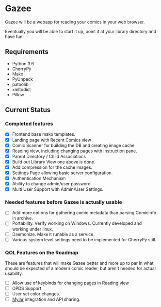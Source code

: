 # Gazee

Gazee will be a webapp for reading your comics in your web browser.

Eventually you will be able to start it up, point it at your library directory and have fun!

## Requirements
* Python 3.6
* CherryPy
* Mako
* PyUnpack
* patoolib
* xmltodict
* Pillow

## Current Status

### Completed features

- [x] Frontend base mako templates.
- [x] Landing page with Recent Comics view
- [x] Comic Scanner for building the DB and creating image cache
- [x] Reading view, including changing pages with instruction pane.
- [x] Parent Directory / Child Associations
- [x] Build out Library View one above is done.
- [x] Add compression for the cache images.
- [x] Settings Page allowing basic server configuration.
- [x] Authentication Mechanism
- [x] Ability to change admin/user password.
- [x] Multi User Support with Admin/User Settings. 

### Needed features before Gazee is actually usable

- [ ] Add more options for gathering comic metadata than parsing ComicInfo in archive.
- [ ] Portability. Verify working on Windows. Currently developed and working under linux.
- [ ] Daemonize. Make it runable as a service.
- [ ] Various system level settings need to be implemented for CherryPy still.

### QOL Features on the Roadmap

These are features that will make Gazee better and more up to par in what should be expected of a modern comic reader, but aren't needed for actual usability.

- [ ] Allow use of keybinds for changing pages in Reading view
- [ ] OPDS Support
- [ ] User set color changes.
- [ ] [Mylar](https://github.com/evilhero/mylar) integration and API sharing.
